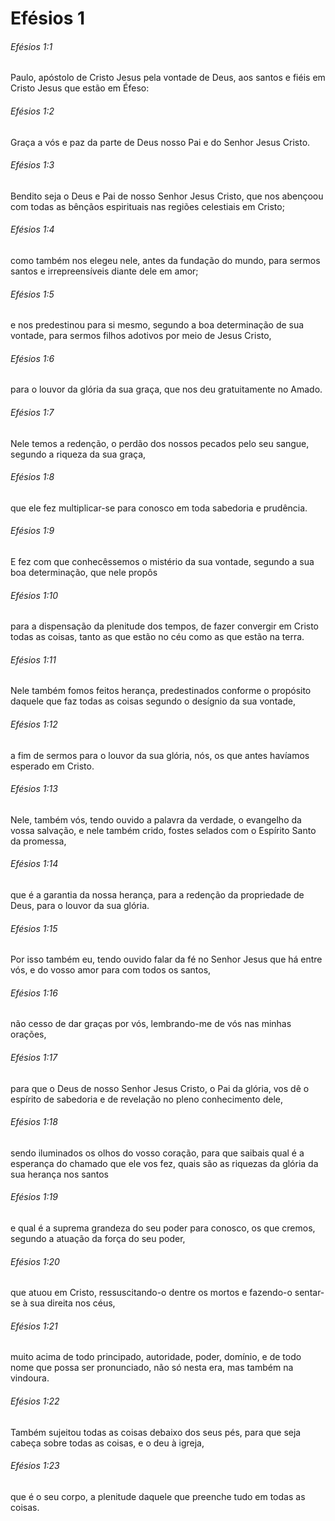 # Efésios 1

###### Efésios 1:1

Paulo, apóstolo de Cristo Jesus pela vontade de Deus, aos santos e fiéis em Cristo Jesus que estão em Éfeso:

###### Efésios 1:2

Graça a vós e paz da parte de Deus nosso Pai e do Senhor Jesus Cristo.

###### Efésios 1:3

Bendito seja o Deus e Pai de nosso Senhor Jesus Cristo, que nos abençoou com todas as bênçãos espirituais nas regiões celestiais em Cristo;

###### Efésios 1:4

como também nos elegeu nele, antes da fundação do mundo, para sermos santos e irrepreensíveis diante dele em amor;

###### Efésios 1:5

e nos predestinou para si mesmo, segundo a boa determinação de sua vontade, para sermos filhos adotivos por meio de Jesus Cristo,

###### Efésios 1:6

para o louvor da glória da sua graça, que nos deu gratuitamente no Amado.

###### Efésios 1:7

Nele temos a redenção, o perdão dos nossos pecados pelo seu sangue, segundo a riqueza da sua graça,

###### Efésios 1:8

que ele fez multiplicar-se para conosco em toda sabedoria e prudência.

###### Efésios 1:9

E fez com que conhecêssemos o mistério da sua vontade, segundo a sua boa determinação, que nele propôs

###### Efésios 1:10

para a dispensação da plenitude dos tempos, de fazer convergir em Cristo todas as coisas, tanto as que estão no céu como as que estão na terra.

###### Efésios 1:11

Nele também fomos feitos herança, predestinados conforme o propósito daquele que faz todas as coisas segundo o desígnio da sua vontade,

###### Efésios 1:12

a fim de sermos para o louvor da sua glória, nós, os que antes havíamos esperado em Cristo.

###### Efésios 1:13

Nele, também vós, tendo ouvido a palavra da verdade, o evangelho da vossa salvação, e nele também crido, fostes selados com o Espírito Santo da promessa,

###### Efésios 1:14

que é a garantia da nossa herança, para a redenção da propriedade de Deus, para o louvor da sua glória.

###### Efésios 1:15

Por isso também eu, tendo ouvido falar da fé no Senhor Jesus que há entre vós, e do vosso amor para com todos os santos,

###### Efésios 1:16

não cesso de dar graças por vós, lembrando-me de vós nas minhas orações,

###### Efésios 1:17

para que o Deus de nosso Senhor Jesus Cristo, o Pai da glória, vos dê o espírito de sabedoria e de revelação no pleno conhecimento dele,

###### Efésios 1:18

sendo iluminados os olhos do vosso coração, para que saibais qual é a esperança do chamado que ele vos fez, quais são as riquezas da glória da sua herança nos santos

###### Efésios 1:19

e qual é a suprema grandeza do seu poder para conosco, os que cremos, segundo a atuação da força do seu poder,

###### Efésios 1:20

que atuou em Cristo, ressuscitando-o dentre os mortos e fazendo-o sentar-se à sua direita nos céus,

###### Efésios 1:21

muito acima de todo principado, autoridade, poder, domínio, e de todo nome que possa ser pronunciado, não só nesta era, mas também na vindoura.

###### Efésios 1:22

Também sujeitou todas as coisas debaixo dos seus pés, para que seja cabeça sobre todas as coisas, e o deu à igreja,

###### Efésios 1:23

que é o seu corpo, a plenitude daquele que preenche tudo em todas as coisas.

